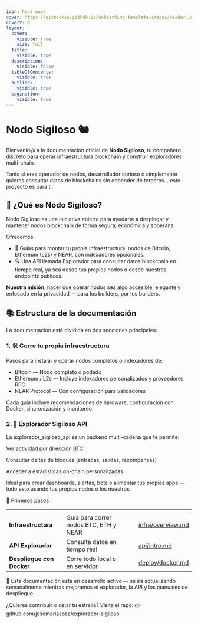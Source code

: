 ```yaml
---
icon: hand-wave
cover: https://gitbookio.github.io/onboarding-template-images/header.png
coverY: 0
layout:
  cover:
    visible: true
    size: full
  title:
    visible: true
  description:
    visible: false
  tableOfContents:
    visible: true
  outline:
    visible: true
  pagination:
    visible: true
---
```



# Nodo Sigiloso 🐿️

Bienvenid@ a la documentación oficial de **Nodo Sigiloso**, tu compañero discreto para operar infraestructura blockchain y construir exploradores multi-chain.

Tanto si eres operador de nodos, desarrollador curioso o simplemente quieres consultar datos de blockchains sin depender de terceros… este proyecto es para ti.

## 🚀 ¿Qué es Nodo Sigiloso?

Nodo Sigiloso es una iniciativa abierta para ayudarte a desplegar y mantener nodos blockchain de forma segura, económica y soberana.

Ofrecemos:

- 🧱 Guías para montar tu propia infraestructura: nodos de Bitcoin, Ethereum (L2s) y NEAR, con indexadores opcionales.
- 🔍 Una API llamada Explorador para consultar datos blockchain en tiempo real, ya sea desde tus propios nodos o desde nuestros endpoints públicos.

**Nuestra misión**: hacer que operar nodos sea algo accesible, elegante y enfocado en la privacidad — para los builders, por los builders.

## 📚 Estructura de la documentación

La documentación está dividida en dos secciones principales:

### 1. 🛠 Corre tu propia infraestructura

Pasos para instalar y operar nodos completos o indexadores de:

  - Bitcoin — Nodo completo o podado
  - Ethereum / L2s — Incluye indexadores personalizados y proveedores RPC
  - NEAR Protocol — Con configuración para validadores

Cada guía incluye recomendaciones de hardware, configuración con Docker, sincronización y monitoreo.

### 2. 🔎 Explorador Sigiloso API

La explorador_sigiloso_api es un backend multi-cadena que te permite:

Ver actividad por dirección BTC

Consultar deltas de bloques (entradas, salidas, recompensas)

Acceder a estadísticas on-chain personalizadas

Ideal para crear dashboards, alertas, bots o alimentar tus propias apps — todo esto usando tus propios nodos o los nuestros.

🧭 Primeros pasos
<table data-view="cards"> <thead> <tr> <th></th><th></th><th data-hidden data-card-cover data-type="files"></th><th data-hidden></th><th data-hidden data-card-target data-type="content-ref"></th> </tr> </thead> <tbody> <tr> <td><strong>Infraestructura</strong></td> <td>Guía para correr nodos BTC, ETH y NEAR</td> <td></td><td></td> <td><a href="infra/overview.md">infra/overview.md</a></td> </tr> <tr> <td><strong>API Explorador</strong></td> <td>Consulta datos en tiempo real</td> <td></td><td></td> <td><a href="api/intro.md">api/intro.md</a></td> </tr> <tr> <td><strong>Despliegue con Docker</strong></td> <td>Corre todo local o en servidor</td> <td></td><td></td> <td><a href="deploy/docker.md">deploy/docker.md</a></td> </tr> </tbody> </table>
🧪 Esta documentación está en desarrollo activo — se irá actualizando semanalmente mientras mejoramos el explorador, la API y los manuales de despliegue.

¿Quieres contribuir o dejar tu estrella? Visita el repo:
👉 github.com/josemariasosa/explorador-sigiloso

